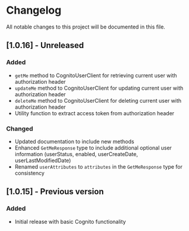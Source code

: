 # Changelog

All notable changes to this project will be documented in this file.

## [1.0.16] - Unreleased

### Added

- `getMe` method to CognitoUserClient for retrieving current user with authorization header
- `updateMe` method to CognitoUserClient for updating current user with authorization header
- `deleteMe` method to CognitoUserClient for deleting current user with authorization header
- Utility function to extract access token from authorization header

### Changed

- Updated documentation to include new methods
- Enhanced `GetMeResponse` type to include additional optional user information (userStatus, enabled, userCreateDate, userLastModifiedDate)
- Renamed `userAttributes` to `attributes` in the `GetMeResponse` type for consistency

## [1.0.15] - Previous version

### Added

- Initial release with basic Cognito functionality
